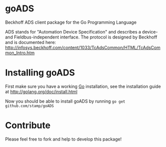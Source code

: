 goADS
=====

Beckhoff ADS client package for the Go Programming Language

ADS stands for "Automation Device Specification" and describes a device- and Fieldbus-independent interface. The protocol is designed by Beckhoff and is documented here: http://infosys.beckhoff.com/content/1033/TcAdsCommon/HTML/TcAdsCommon_Intro.htm

Installing goADS
================

First make sure you have a working [Go](http://golang.org) installation, see
the installation guide at http://golang.org/doc/install.html

Now you should be able to install goADS by running
`go get github.com/stamp/goADS`

Contribute
==========

Please feel free to fork and help to develop this package!
